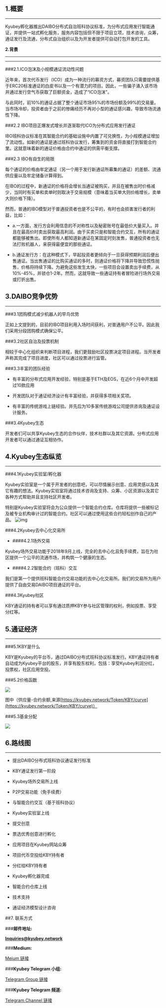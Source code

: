 **1.概要**
---
---
Kyubey孵化器推出DAIBO分布式自治班科协议标准，为分布式应用发行智能通证，并提供一站式孵化服务，服务内容包括但不限于项目立项，技术咨询，众筹，通证发行及流通，分布式自治组织以及为开发者提供可自动打包开发的工具。

  

**2.背景**

---
---
###2.1.ICO泡沫及小规模通证流动性问题

近年来，首次代币发行（ICO）成为一种流行的募资方式，募资团队只需要提供基于ERC20标准通证的白皮书以及一个有潜力的项目。因此，一些骗子涌入该市场并通过发行空气币获取了巨额资金，造成了“ICO泡沫”。

与此同时，前10%的通证占据了整个通证市场95%的市场份额及99%的交易量。当市场冷却，投资者由于之前的惨痛经历不再对小型的通证感兴趣，导致市场流通性下降。

  

###2.2  IBO项目正爆发式增长并逐渐取代ICO为分布式应用发行通证

IBO班科协议标准在其智能合约的基础设施中内置了可兑换性，为小规模通证增加了流动性。如新的通证是通过班科协议发行，筹集到的资金将直接打到智能合约里。这就意味着新的通证价格由合约中通证的供需平衡支撑。

  

###2.3 IBO有自生的局限

每个通证的价格由牟定通证（另一个用于发行新通证所募集的通证）的差额、流通供应量以及牟定储备计算得到。

在IBO的过程中，新通证的价格将会增长当通证被购买，并且在被售出时价格减少，当同时有买单和卖单时则取决于交易规模（意味着当买单大则价格增长，卖单大则价格下降）。

然而，普通的IBO模型对于普通投资者也是不公平的，有时也会损害发行者的利益，比如：

* a.一方面，发行方会利用信息的不对称性以及秘密账号在最低价大量买入。并且在最高价时卖出获取最高利润。由于买卖只是和智能合约交互，所有的通证都能够被售出。即使所有人都知道新通证在某固定时刻发售，普通投资者也无法打败机器人，来获得最便宜的那些通证。

* b.通证发行方：在这种模式下，早起投资者更倾向于一旦获得预期利润后便出售通证。当出售通证的比购买通证的多时，则通证价格将下降并导致恐慌性抛售，价格将持续下降。为避免这些发生太快，一些项目会设置卖出手续费，从10%-45%，并锁仓1-2年。然而，这就导致一些通证持有者冒险进行场外交易或打折出售。

  

**3.DAIBO竞争优势**
---
---

###3.1团购模式减少机器人的早鸟优势

正如上文提到的，目前的IBO项目利用入场时间获利，对普通用户不公平。因此我们采用分段团购模式确保公平。

  

###3.2社区自治及投票机制

相较于中心化组织来判断项目进程，我们更鼓励社区投票决定项目进程。当开发者声称其完成了项目进度，社区可以通过投票进行监管。

  

###3.3丰富的团队经验

*   有丰富的分布式应用开发经验，特别是基于ETH及EOS，在近6个月中开发超过10款应用
    

*   开发团队对于通证经济设计有丰富经验，并获得多项相关奖项。
    

*   有丰富的传统游戏上链经验。并先后为10多家传统游戏公司提供咨询及通证设计服务。
    

###3.4Kyubey生态

开发者们可以共享Kyubey生态的合作伙伴，技术社群以及其它资源。分布式应用开发者可以通过通证互相协作。

  

**4.Kyubey生态纵览**
---
---
###4.1Kyubey实验室/孵化器

Kyubey实验室是一个属于开发者的创意吧，可以尽情展示创意、应用灵感以及其它有趣的想法。Kyubey实验室将通过技术咨询及支持、众筹、小区资源以及其它各种方式帮助并且支持社区开发者。

特别是Kyubey实验室将会为公众提供一个智能合约仓库。仓库将提供一些被标记及被专业机构审计过的智能合约。社区可以通过使用这些合约轻松创作自己的产品。
![img](/token_assets/KBY/images/1.zh.png)
  

###4.2Kyubey去中心化交易所

* ####4.2.1场外交易

Kyubey场外交易功能于2018年9月上线，完全的去中心化且免手续费，旨在为社区提供一个公平的流通市场，并构筑一个健康的生态。

  

* ####4.2.2智能合约（班科）交互

我们是第一个提供班科智能合约交易功能的去中心化交易所。我们的交易所为用户提供了自由交易DAIBO项目通证的平台。

  

###4.3Kyubey社区

KBY通证的持有者可以享有通过质押KBY参与社区管理的权利，例如投票、享受分红等。

  

**5.通证经济**
---
---
###5.1KBY是什么

KBY是Kyubey的平台币，通过DAIBO分布式班科协议标准发行。KBY通证持有者自动成为Kyubey平台的股东，并享有股东权利，包括：享受Kyubey利润分红，投票权，社区应用空投。

###5.2价格函数

![](/token_assets/KBY/images/KBY_2.png) 

图中（供应量-合约余额,来源[https://kyubey.network/Token/KBY/curve](https://kyubey.network/Token/KBY/curve)）

###5.3基金分配

![](/token_assets/KBY/images/KBY_3.zh.png) 


**6.路线图**
---
---
*  提出DAIBO分布式班科协议通证发行标准

*  KBY通证发行第一阶段

*  Kyubey场外交易所上线

  * P2P交易功能（免手续费）

  * 与智能合约交互（基于班科协议）

*  Kyubey实验室上线

*  提交创意

*  票选优秀创意进行孵化

*  应用项目在Kyubey网站众筹

  * 项目代币空投给KBY持有者

  * 分红给KBY持有者

*  Kyubey孵化器完成

  * 智能合约仓库上线

  * 技术支持

  * 通证经济模型设计咨询

##7.  联系方式
    

###**邮件地址:**

**Inquiries@kyubey.network**

###**Medium:**

[Meium 链接](https://medium.com/@kyubeynetwork/)

###**Kyubey Telegram 小组:**

[Telegram Group 链接](https://t.me/Kyubey_Network)

###**Kyubey Telegram 频道:**

[Telegram Channel 链接](https://t.me/Kyubey\_Network\_Announcement)
